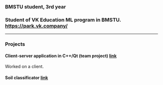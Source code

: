 ### BMSTU student, 3rd year
### Student of VK Education ML program in BMSTU. https://park.vk.company/
---
### Projects

#### Client-server application in C++/Qt (team project) [link](https://github.com/cpp-park-vk-education/2023_1_Rabotyagi)
Worked on a client.

#### Soil classificator [link](https://github.com/IlyaKasiutin/soil_classificator)


